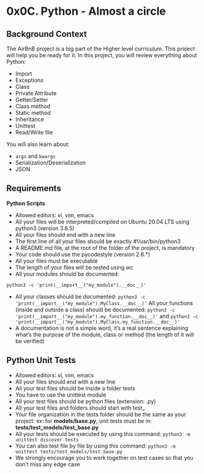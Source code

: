 # 0x0C. Python - Almost a circle

## Background Context
The AirBnB project is a big part of the Higher level curriculum.
This project will help you be ready for it.
In this project, you will review everything about Python:
* Import
* Exceptions
* Class
* Private Attribute
* Getter/Setter
* Class method
* Static method
* Inheritance
* Unittest
* Read/Write file

You will also learn about:
* `args` and `kwargs`
* Serialization/Deserialization
* JSON

## Requirements
**Python Scripts**
* Allowed editors: vi, vim, emacs
* All your files will be interpreted/compiled on Ubuntu 20.04 LTS
  using python3 (version 3.8.5)
* All your files should end with a new line
* The first line of all your files should be exactly #!/usr/bin/python3
* A README.md file, at the root of the folder of the project, is mandatory
* Your code should use the pycodestyle (version 2.8.*)
* All your files must be executable
* The length of your files will be tested using wc
* All your modules should be documented:
```
python3 -c 'print(__import__("my_module").__doc__)'
```
* All your classes should be documented:
 `python3 -c 'print(__import__("my_module").MyClass.__doc__)'`
All your functions (inside and outside a class) should be documented: 
`python3 -c 'print(__import__("my_module").my_function.__doc__)'` and 
`python3 -c 'print(__import__("my_module").MyClass.my_function.__doc__)'`
* A documentation is not a simple word, it’s a real sentence explaining
  what’s the purpose of the module, class or method
  (the length of it will be verified)

## Python Unit Tests
* Allowed editors: vi, vim, emacs
* All your files should end with a new line
* All your test files should be inside a folder tests
* You have to use the unittest module
* All your test files should be python files (extension: .py)
* All your test files and folders should start with test_
* Your file organization in the tests folder should be the same as your project:
  ex: for **models/base.py**, unit tests must be in: **tests/test_models/test_base.py**
* All your tests should be executed by using this command:
  `python3 -m unittest discover tests`
* You can also test file by file by using this command:
  `python3 -m unittest tests/test_models/test_base.py`
* We strongly encourage you to work together on test cases so that you
  don’t miss any edge case
